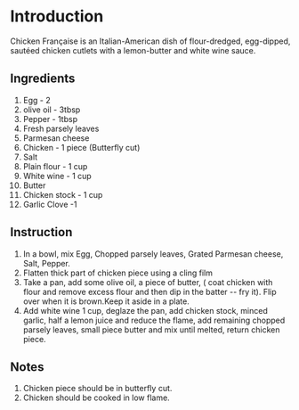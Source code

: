 # Introduction

Chicken Française is an Italian-American dish of flour-dredged, egg-dipped, sautéed chicken cutlets with a lemon-butter and white wine sauce.

## Ingredients

1. Egg - 2
2. olive oil - 3tbsp
3. Pepper - 1tbsp
4. Fresh parsely leaves
5. Parmesan cheese
6. Chicken - 1 piece (Butterfly cut)
7. Salt
8. Plain flour - 1 cup
9. White wine - 1 cup
10. Butter
11. Chicken stock - 1 cup
12. Garlic Clove -1


## Instruction

1. In a bowl, mix Egg, Chopped parsely leaves, Grated Parmesan cheese,  Salt, Pepper.
2. Flatten thick part of chicken piece using a cling film
3. Take a pan, add some olive oil, a piece of butter, ( coat chicken with flour and remove excess flour and then dip in the batter -- fry it). Flip over when it is brown.Keep it aside in a plate.
4. Add white wine 1 cup,  deglaze the pan, add chicken stock, minced garlic, half a lemon juice and reduce the flame, add remaining chopped parsely leaves, small piece butter and mix until melted, return chicken piece.



## Notes
1. Chicken piece should be in butterfly cut.
2. Chicken should be cooked in low flame.